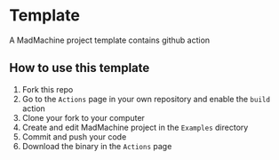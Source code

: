# Template

A MadMachine project template contains github action

## How to use this template

1. Fork this repo
2. Go to the `Actions` page in your own repository and enable the `build` action
3. Clone your fork to your computer
4. Create and edit MadMachine project in the `Examples` directory
5. Commit and push your code
6. Download the binary in the `Actions` page